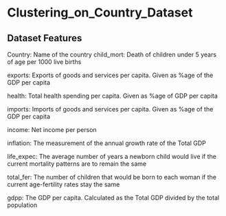 # Clustering_on_Country_Dataset

## Dataset Features

Country: Name of the country
child_mort: Death of children under 5 years of age per 1000 live births

exports: Exports of goods and services per capita. Given as %age of the GDP per capita

health: Total health spending per capita. Given as %age of GDP per capita

imports: Imports of goods and services per capita. Given as %age of the GDP per capita

income: Net income per person

inflation: The measurement of the annual growth rate of the Total GDP

life_expec: The average number of years a newborn child would live if the current mortality patterns are to remain the same

total_fer: The number of children that would be born to each woman if the current age-fertility rates stay the same

gdpp: The GDP per capita. Calculated as the Total GDP divided by the total population
